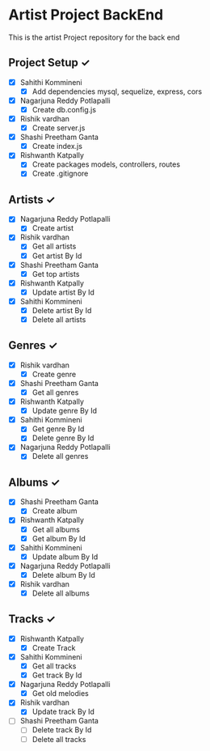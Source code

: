 # Artist Project BackEnd
This is the artist Project repository for the back end

## Project Setup ✓
- [x] Sahithi Kommineni
    - [x] Add dependencies mysql, sequelize, express, cors
- [x] Nagarjuna  Reddy Potlapalli
    - [x] Create db.config.js
- [x] Rishik vardhan
    - [x] Create server.js 
- [x] Shashi Preetham Ganta
    - [x] Create index.js
- [x] Rishwanth Katpally
    - [x] Create packages models, controllers, routes
    - [x] Create .gitignore

## Artists ✓
- [x] Nagarjuna  Reddy Potlapalli
    - [x] Create artist
- [x] Rishik vardhan
    - [x] Get all artists
    - [x] Get artist By Id
- [x] Shashi Preetham Ganta
    - [x] Get top artists
- [x] Rishwanth Katpally
    - [x] Update artist By Id
- [x] Sahithi Kommineni
    - [x] Delete artist By Id
    - [x] Delete all artists

## Genres ✓
- [x] Rishik vardhan
    - [x] Create genre
- [x] Shashi Preetham Ganta
    - [x] Get all genres
- [x] Rishwanth Katpally
    - [x] Update genre By Id
- [x] Sahithi Kommineni
    - [x] Get genre By Id
    - [x] Delete genre By Id
- [x] Nagarjuna Reddy Potlapalli
    - [x] Delete all genres

## Albums ✓
- [x] Shashi Preetham Ganta
    - [x] Create album
- [x] Rishwanth Katpally
    - [x] Get all albums
    - [x] Get album By Id
- [x] Sahithi Kommineni
    - [x] Update album By Id
- [x] Nagarjuna Reddy Potlapalli
    - [x] Delete album By Id
- [x] Rishik vardhan
    - [x] Delete all albums

## Tracks ✓
- [x] Rishwanth Katpally
    - [x] Create Track
- [x] Sahithi Kommineni
    - [x] Get all tracks
    - [x] Get track By Id
- [x] Nagarjuna Reddy Potlapalli
    - [x] Get old melodies
- [x] Rishik vardhan
    - [x] Update track By Id
- [ ] Shashi Preetham Ganta
    - [ ] Delete track By Id
    - [ ] Delete all tracks
